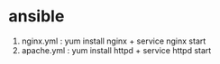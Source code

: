 # ansible
1. nginx.yml  : yum install nginx + service nginx start
2. apache.yml : yum install httpd + service httpd start
